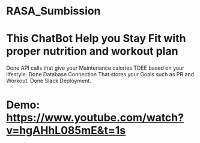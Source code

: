 # RASA_Sumbission

# This ChatBot Help you Stay Fit with proper nutrition and workout plan


Done API calls that give your Maintenance calories TDEE  based on your lifestyle.
Done Database Connection That stores your Goals such as PR and Workout.
Done Slack Deployment.



# Demo: https://www.youtube.com/watch?v=hgAHhL085mE&t=1s

